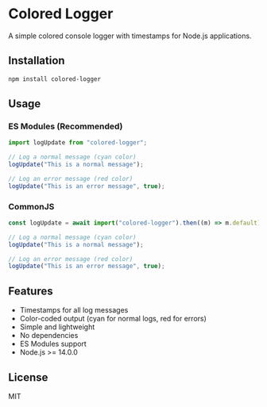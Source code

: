 # Colored Logger

A simple colored console logger with timestamps for Node.js applications.

## Installation

```bash
npm install colored-logger
```

## Usage

### ES Modules (Recommended)

```javascript
import logUpdate from "colored-logger";

// Log a normal message (cyan color)
logUpdate("This is a normal message");

// Log an error message (red color)
logUpdate("This is an error message", true);
```

### CommonJS

```javascript
const logUpdate = await import("colored-logger").then((m) => m.default);

// Log a normal message (cyan color)
logUpdate("This is a normal message");

// Log an error message (red color)
logUpdate("This is an error message", true);
```

## Features

- Timestamps for all log messages
- Color-coded output (cyan for normal logs, red for errors)
- Simple and lightweight
- No dependencies
- ES Modules support
- Node.js >= 14.0.0

## License

MIT
